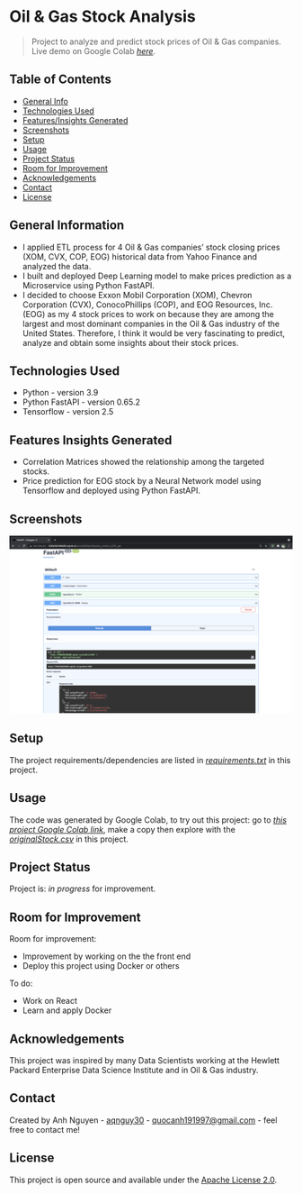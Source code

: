 # Oil & Gas Stock Analysis
> Project to analyze and predict stock prices of Oil & Gas companies.
> Live demo on Google Colab [_here_](https://colab.research.google.com/drive/1UOWdKPuTLisIdHn3CGGJT1mKmYGAaJNQ?usp=sharing). <!-- link to hosted project -->

## Table of Contents
* [General Info](#general-information)
* [Technologies Used](#technologies-used)
* [Features/Insights Generated](#features-insights-generated)
* [Screenshots](#screenshots)
* [Setup](#setup)
* [Usage](#usage)
* [Project Status](#project-status)
* [Room for Improvement](#room-for-improvement)
* [Acknowledgements](#acknowledgements)
* [Contact](#contact)
* [License](#license)


## General Information
- I applied ETL process for 4 Oil & Gas companies’ stock closing prices (XOM, CVX, COP, EOG) historical data from Yahoo Finance and analyzed the data.
- I built and deployed Deep Learning model to make prices prediction as a Microservice using Python FastAPI.
- I decided to choose Exxon Mobil Corporation (XOM), Chevron Corporation (CVX), ConocoPhillips (COP), and EOG Resources, Inc. (EOG) as my 4 stock prices to work on because they are among the largest and most dominant companies in the Oil & Gas industry of the United States. Therefore, I think it would be very fascinating to predict, analyze and obtain some insights about their stock prices.


## Technologies Used
- Python - version 3.9
- Python FastAPI - version 0.65.2
- Tensorflow - version 2.5


## Features Insights Generated
- Correlation Matrices showed the relationship among the targeted stocks.
- Price prediction for EOG stock by a Neural Network model using Tensorflow and deployed using Python FastAPI.


## Screenshots
![Example screenshot](./img/demo.png)


## Setup
The project requirements/dependencies are listed in [_requirements.txt_](./requirements.txt) in this project.


## Usage
The code was generated by Google Colab, to try out this project: go to [_this project Google Colab link_](https://colab.research.google.com/drive/1UOWdKPuTLisIdHn3CGGJT1mKmYGAaJNQ?usp=sharing), make a copy then explore with the [_originalStock.csv_](./originalStock.csv) in this project.  


## Project Status
Project is: _in progress_ for improvement.


## Room for Improvement
Room for improvement:
- Improvement by working on the the front end
- Deploy this project using Docker or others

To do:
- Work on React 
- Learn and apply Docker


## Acknowledgements
This project was inspired by many Data Scientists working at the Hewlett Packard Enterprise Data Science Institute and in Oil & Gas industry. 


## Contact
Created by Anh Nguyen - [aqnguy30](https://github.com/aqnguy30) - quocanh191997@gmail.com - feel free to contact me! 


## License
This project is open source and available under the [Apache License 2.0](./LICENSE). 


